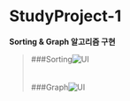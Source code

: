 # StudyProject-1
<strong>Sorting &amp; Graph 알고리즘 구현</strong><br>
> ###Sorting![UI](https://user-images.githubusercontent.com/76520025/116522734-7b694700-a910-11eb-9317-0ba433eca198.JPG)
<br><br><br>
> ###Graph![UI](https://user-images.githubusercontent.com/76520025/116522756-82905500-a910-11eb-8974-8aacd9a8b6da.JPG)
